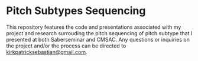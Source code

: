 # Pitch Subtypes Sequencing

This repository features the code and presentations associated with my project and research surrouding the pitch sequencing of pitch subtype that I presented at both Saberseminar and CMSAC. Any questions or inquiries on the project and/or the process can be directed to kirkpatricksebastian@gmail.com.
